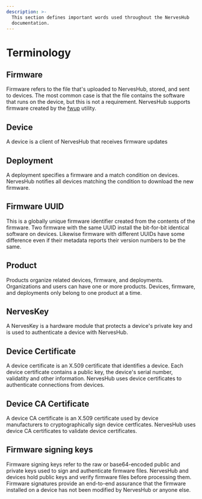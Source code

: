 ```yaml
---
description: >-
  This section defines important words used throughout the NervesHub
  documentation.
---
```


# Terminology

## Firmware

Firmware refers to the file that's uploaded to NervesHub, stored, and sent to devices. The most common case is that the file contains the software that runs on the device, but this is not a requirement. NervesHub supports firmware created by the [fwup](https://github.com/fhunleth/fwup) utility. 

## Device

A device is a client of NervesHub that receives firmware updates

## Deployment

A deployment specifies a firmware and a match condition on devices. NervesHub notifies all devices matching the condition to download the new firmware.

## Firmware UUID

This is a globally unique firmware identifier created from the contents of the firmware. Two firmware with the same UUID install the bit-for-bit identical software on devices. Likewise firmware with different UUIDs have some difference even if their metadata reports their version numbers to be the same.

## Product

Products organize related devices, firmware, and deployments. Organizations and users can have one or more products. Devices, firmware, and deployments only belong to one product at a time.

## NervesKey

A NervesKey is a hardware module that protects a device's private key and is used to authenticate a device with NervesHub.

## Device Certificate

A device certificate is an X.509 certificate that identifies a device. Each device certificate contains a public key, the device's serial number, validatity and other information. NervesHub uses device certificates to authenticate connections from devices.

## Device CA Certificate

A device CA certificate is an X.509 certificate used by device manufacturers to cryptographically sign device certficates. NervesHub uses device CA certificates to validate  device certificates.

## Firmware signing keys

Firmware signing keys refer to the raw or base64-encoded public and private keys used to sign and authenticate firmware files. NervesHub and devices hold public keys and verify firmware files before processing them. Firmware signatures provide an end-to-end assurance that the firmware installed on a device has not been modified by NervesHub or anyone else.

##  

##  






